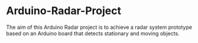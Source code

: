 # Arduino-Radar-Project

The aim of this Arduino Radar project is to achieve a radar system prototype based on an Arduino board that detects stationary and moving objects.

